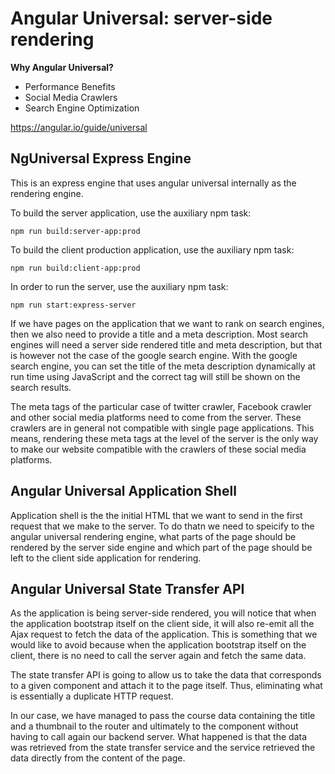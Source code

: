 # Angular Universal: server-side rendering

**Why Angular Universal?**
* Performance Benefits
* Social Media Crawlers
* Search Engine Optimization

https://angular.io/guide/universal

## NgUniversal Express Engine

This is an express engine that uses angular universal internally as the rendering engine.

To build the server application, use the auxiliary npm task:

```
npm run build:server-app:prod
```

To build the client production application, use the auxiliary npm task:

```
npm run build:client-app:prod
```

In order to run the server, use the auxiliary npm task:

```
npm run start:express-server
```

If we have pages on the application that we want to rank on search engines, then we also need to provide a title and a meta description. Most search engines will need a server side rendered title and meta description, but that is however not the case of the google search engine. With the google search engine, you can set the title of the meta description dynamically at run time using JavaScript and the correct tag will still be shown on the search results.

The meta tags of the particular case of twitter crawler, Facebook crawler and other social media platforms need to come from the server. These crawlers are in general not compatible with single page applications. This means, rendering these meta tags at the level of the server is the only way to make our website compatible with the crawlers of these social media platforms.

## Angular Universal Application Shell

Application shell is the the initial HTML that we want to send in the first request that we make to the server. To do thatn we need to speicify to the angular universal rendering engine, what parts of the page should be rendered by the server side engine and which part of the page should be left to the client side application for rendering.

## Angular Universal State Transfer API

As the application is being server-side rendered, you will notice that when the application bootstrap itself on the client side, it will also re-emit all the Ajax request to fetch the data of the application. This is something that we would like to avoid because when the application bootstrap itself on the client, there is no need to call the server again and fetch the same data.

The state transfer API is going to allow us to take the data that corresponds to a given component and attach it to the page itself. Thus, eliminating what is essentially a duplicate HTTP request.

In our case, we have managed to pass the course data containing the title and a thumbnail to the router and ultimately to the component without having to call again our backend server. What happened is that the data was retrieved from the state transfer service and the service retrieved the data directly from the content of the page.